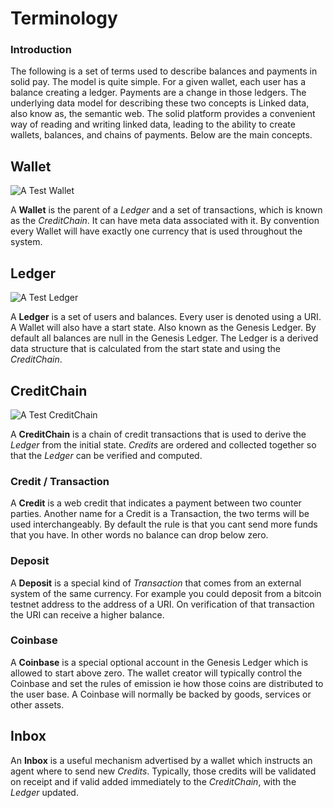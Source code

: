 # Terminology

### Introduction

The following is a set of terms used to describe balances and payments in solid pay.  The model is quite simple.  For a given wallet, each user has a balance creating a ledger.   Payments are a change in those ledgers.  The underlying data model for describing these two concepts is Linked data, also know as, the semantic web.  The solid platform provides a convenient way of reading and writing linked data, leading to the ability to create wallets, balances, and chains of payments.  Below are the main concepts.

## **Wallet**

![A Test Wallet](.gitbook/assets/testwallet.png)

A **Wallet** is the parent of a _Ledger_ and a set of transactions, which is known as the _CreditChain_.  It can have meta data associated with it.  By convention every Wallet will have exactly one currency that is used throughout the system.

## **Ledger**

![A Test Ledger](.gitbook/assets/testledger.png)

A **Ledger** is a set of users and balances.  Every user is denoted using a URI.  A Wallet will also have a start state.  Also known as the Genesis Ledger.  By default all balances are null in the Genesis Ledger.  The Ledger is a derived data structure that is calculated from the start state and using the _CreditChain_.

## **CreditChain**

![A Test CreditChain](.gitbook/assets/testcreditchain.png)

A **CreditChain** is a chain of credit transactions that is used to derive the _Ledger_ from the initial state.  _Credits_ are ordered and collected together so that the _Ledger_ can be verified and computed.

### **Credit / Transaction**

A **Credit** is a web credit that indicates a payment between two counter parties.  Another name for a Credit is a Transaction, the two terms will be used interchangeably.  By default the rule is that you cant send more funds that you have.  In other words no balance can drop below zero.

### Deposit

A **Deposit** is a special kind of _Transaction_ that comes from an external system of the same currency.  For example you could deposit from a bitcoin testnet address to the address of a URI.  On verification of that transaction the URI can receive a higher balance.

### **Coinbase**

A **Coinbase** is a special optional account in the Genesis Ledger which is allowed to start above zero.  The wallet creator will typically control the Coinbase and set the rules of emission ie how those coins are distributed to the user base.  A Coinbase will normally be backed by goods, services or other assets.

## Inbox

An **Inbox** is a useful mechanism advertised by a wallet which instructs an agent where to send new _Credits_.  Typically, those credits will be validated on receipt and if valid added immediately to the _CreditChain_, with the _Ledger_ updated.

